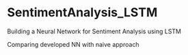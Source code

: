 # SentimentAnalysis_LSTM
Building a Neural Network for Sentiment Analysis using LSTM 

Comparing developed NN with naive approach
